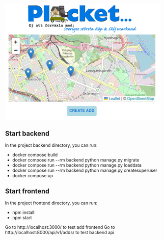 <img src="https://github.com/OskarRosenqvist/django_react/blob/main/frontend/src/static/images/geoplocket.jpg" alt=""></img>

## Start backend

In the project backend directory, you can run:

<ul>
  <li>docker compose build</li>
  <li>docker compose run --rm backend python manage.py migrate</li>
  <li>docker compose run --rm backend python manage.py loaddata</li>
  <li>docker compose run --rm backend python manage.py createsuperuser</li>
  <li>docker compose up</li>
</ul>



## Start frontend

In the project frontend directory, you can run:

<ul>
  <li>npm install</li>
  <li>npm start</li>
</ul>

Go to http://localhost:3000/ to test add frontend
Go to http://localhost:8000/api/v1/adds/ to test backend api

